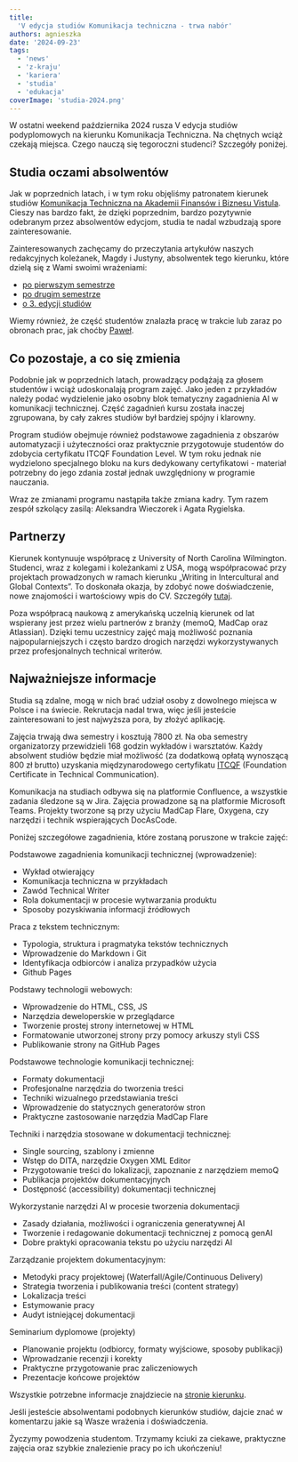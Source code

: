 ```yaml
---
title:
  'V edycja studiów Komunikacja techniczna - trwa nabór'
authors: agnieszka
date: '2024-09-23'
tags:
  - 'news'
  - 'z-kraju'
  - 'kariera'
  - 'studia'
  - 'edukacja'
coverImage: 'studia-2024.png'
---
```


W ostatni weekend października 2024 rusza V edycja studiów podyplomowych na kierunku Komunikacja Techniczna. Na chętnych wciąż czekają miejsca. Czego nauczą się tegoroczni studenci? Szczegóły poniżej.

<!--truncate-->

## Studia oczami absolwentów

Jak w poprzednich latach, i w tym roku objęliśmy patronatem kierunek studiów [Komunikacja Techniczna na Akademii Finansów i Biznesu Vistula](https://www.vistula.edu.pl/kierunki-studiow/studia-podyplomowe/informatyka/komunikacja-techniczna). Cieszy nas bardzo fakt, że dzięki poprzednim, bardzo pozytywnie odebranym przez absolwentów edycjom, studia te nadal wzbudzają spore zainteresowanie.

Zainteresowanych zachęcamy do przeczytania artykułów naszych redakcyjnych koleżanek, Magdy i Justyny, absolwentek tego kierunku, które dzielą się z Wami swoimi wrażeniami:
- [po pierwszym semestrze](http://techwriter.pl/komunikacja-techniczna-jak-sie-studiuje/)
- [po drugim semestrze](http://techwriter.pl/komunikacja-techniczna-drugi-semestr/)
- [o 3. edycji studiów](https://techwriter.pl/kilka-slow-o-3-edycji-studiow-z-komunikacji-technicznej/)

Wiemy również, że część studentów znalazła pracę w trakcie lub zaraz po obronach prac, jak choćby [Paweł](https://www.linkedin.com/posts/pawel-woznikowski_this-is-probably-my-most-personal-professional-activity-7114579776916353024-kC8e/).

## Co pozostaje, a co się zmienia

Podobnie jak w poprzednich latach, prowadzący podążają za głosem studentów i wciąż udoskonalają program zajęć. Jako jeden z przykładów należy podać wydzielenie jako osobny blok tematyczny zagadnienia AI w komunikacji technicznej. Część zagadnień kursu została inaczej zgrupowana, by cały zakres studiów był bardziej spójny i klarowny.

Program studiów obejmuje również podstawowe zagadnienia z obszarów automatyzacji i użyteczności oraz praktycznie przygotowuje studentów do zdobycia certyfikatu ITCQF Foundation Level. W tym roku jednak nie wydzielono specjalnego bloku na kurs dedykowany certyfikatowi - materiał potrzebny do jego zdania został jednak uwzględniony w programie nauczania.

Wraz ze zmianami programu nastąpiła także zmiana kadry. Tym razem zespół szkolący zasilą: Aleksandra Wieczorek i Agata Rygielska.

## Partnerzy

Kierunek kontynuuje współpracę z University of North Carolina Wilmington. Studenci, wraz z kolegami i koleżankami z USA, mogą współpracować przy projektach prowadzonych w ramach kierunku „Writing in Intercultural and Global Contexts”. To doskonała okazja, by zdobyć nowe doświadczenie, nowe znajomości i wartościowy wpis do CV. Szczegóły [tutaj](https://www.craft.do/s/VOd7B47ytH4bhA).

Poza współpracą naukową z amerykańską uczelnią kierunek od lat wspierany jest przez wielu partnerów z branży (memoQ, MadCap oraz Atlassian). Dzięki temu uczestnicy zajęć mają możliwość poznania najpopularniejszych i często bardzo drogich narzędzi wykorzystywanych przez profesjonalnych technical writerów.

## Najważniejsze informacje

Studia są zdalne, mogą w nich brać udział osoby z dowolnego miejsca w Polsce i na świecie. Rekrutacja nadal trwa, więc jeśli jesteście zainteresowani to jest najwyższa pora, by złożyć aplikację.

Zajęcia trwają dwa semestry i kosztują 7800 zł. Na oba semestry organizatorzy przewidzieli 168 godzin wykładów i warsztatów. Każdy absolwent studiów będzie miał możliwość (za dodatkową opłatą wynoszącą 800 zł brutto) uzyskania międzynarodowego certyfikatu [ITCQF](https://itcqf.org/) (Foundation Certificate in Technical Communication).

Komunikacja na studiach odbywa się na platformie Confluence, a wszystkie zadania śledzone są w Jira. Zajęcia prowadzone są na platformie Microsoft Teams. Projekty tworzone są przy użyciu MadCap Flare, Oxygena, czy narzędzi i technik wspierających DocAsCode.

Poniżej szczegółowe zagadnienia, które zostaną poruszone w trakcie zajęć:

Podstawowe zagadnienia komunikacji technicznej (wprowadzenie):
- Wykład otwierający
- Komunikacja techniczna w przykładach
- Zawód Technical Writer
- Rola dokumentacji w procesie wytwarzania produktu
- Sposoby pozyskiwania informacji źródłowych

Praca z tekstem technicznym:
- Typologia, struktura i pragmatyka tekstów technicznych
- Wprowadzenie do Markdown i Git
- Identyfikacja odbiorców i analiza przypadków użycia
- Github Pages

Podstawy technologii webowych:
- Wprowadzenie do HTML, CSS, JS
- Narzędzia deweloperskie w przeglądarce
- Tworzenie prostej strony internetowej w HTML
- Formatowanie utworzonej strony przy pomocy arkuszy styli CSS
- Publikowanie strony na GitHub Pages

Podstawowe technologie komunikacji technicznej:
- Formaty dokumentacji
- Profesjonalne narzędzia do tworzenia treści
- Techniki wizualnego przedstawiania treści
- Wprowadzenie do statycznych generatorów stron
- Praktyczne zastosowanie narzędzia MadCap Flare

Techniki i narzędzia stosowane w dokumentacji technicznej:
- Single sourcing, szablony i zmienne
- Wstęp do DITA, narzędzie Oxygen XML Editor
- Przygotowanie treści do lokalizacji, zapoznanie z narzędziem memoQ
- Publikacja projektów dokumentacyjnych
- Dostępność (accessibility) dokumentacji technicznej

Wykorzystanie narzędzi AI w procesie tworzenia dokumentacji
- Zasady działania, możliwości i ograniczenia generatywnej AI
- Tworzenie i redagowanie dokumentacji technicznej z pomocą genAI
- Dobre praktyki opracowania tekstu po użyciu narzędzi AI

Zarządzanie projektem dokumentacyjnym:
- Metodyki pracy projektowej (Waterfall/Agile/Continuous Delivery)
- Strategia tworzenia i publikowania treści (content strategy)
- Lokalizacja treści
- Estymowanie pracy
- Audyt istniejącej dokumentacji

Seminarium dyplomowe (projekty)
- Planowanie projektu (odbiorcy, formaty wyjściowe, sposoby publikacji) 
- Wprowadzanie recenzji i korekty
- Praktyczne przygotowanie prac zaliczeniowych
- Prezentacje końcowe projektów

Wszystkie potrzebne informacje znajdziecie na [stronie kierunku](https://www.vistula.edu.pl/kierunki-studiow/kontynuacja-edukacji/studia-podyplomowe/informatyka/komunikacja-techniczna).

Jeśli jesteście absolwentami podobnych kierunków studiów, dajcie znać w komentarzu jakie są Wasze wrażenia i doświadczenia.

Życzymy powodzenia studentom. Trzymamy kciuki za ciekawe, praktyczne zajęcia oraz szybkie znalezienie pracy po ich ukończeniu!

